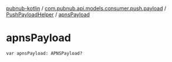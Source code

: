 [pubnub-kotlin](../../index.md) / [com.pubnub.api.models.consumer.push.payload](../index.md) / [PushPayloadHelper](index.md) / [apnsPayload](./apns-payload.md)

# apnsPayload

`var apnsPayload: APNSPayload?`